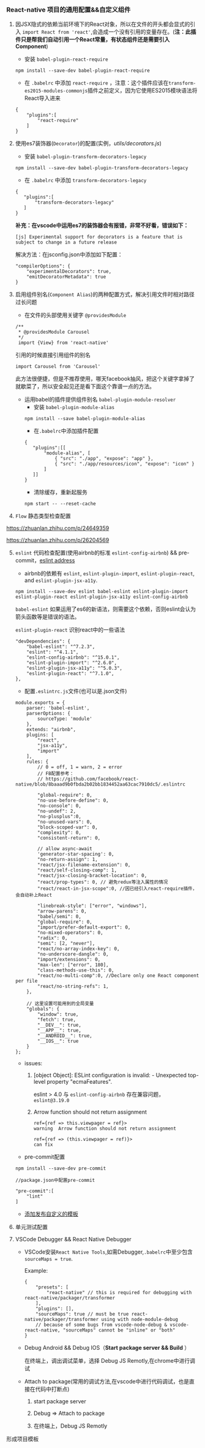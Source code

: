 ### React-native 项目的通用配置&&自定义组件

1. 因JSX隐式的依赖当前环境下的React对象，所以在文件的开头都会显式的引入 `import React from 'react'`,会造成一个没有引用的变量存在。(**注：此插件只是帮我们自动引用一个React常量，有状态组件还是需要引入Component**)
    
    * 安装 `babel-plugin-react-require`

    ```
    npm install --save-dev babel-plugin-react-require

    ```

    * 在 `.babelrc` 中添加 `react-require` ，注意：这个插件应该在`transform-es2015-modules-commonjs`插件之前定义，因为它使用ES2015模块语法将React导入进来

    ```
    {
        "plugins":[
            "react-require"
        ]
    }

    ```

2. 使用es7装饰器(`Decorator`)的配置(实例，_utils/decorators.js_)

    * 安装 `babel-plugin-transform-decorators-legacy`

    ```
    npm install --save-dev babel-plugin-transform-decorators-legacy

    ```

    * 在 `.babelrc` 中添加 `transform-decorators-legacy` 

     ```
    {
        "plugins":[
            "transform-decorators-legacy"
        ]
    }

    ```   

    **补充：在vscode中运用es7的装饰器会有报错，非常不好看，错误如下：**
    ```
    [js] Experimental support for decorators is a feature that is subject to change in a future release
    ```
    解决方法：在jsconfig.json中添加如下配置：
    ```
    "compilerOptions": {
        "experimentalDecorators": true,
        "emitDecoratorMetadata": true
    }
    ```

3. 启用组件别名(`Component Alias`)的两种配置方式，解决引用文件时相对路径过长问题

    * 在文件的头部使用关键字 `@providesModule`

    ``` 
    /**
     * @providesModule Carousel
     */
     import {View} from 'react-native'
    ```

    引用的时候直接引用组件的别名

    ```
    import Carousel from 'Carousel'

    ```

    此方法很便捷，但是不推荐使用，哪天facebook抽风，把这个关键字拿掉了就歇菜了，所以安全起见还是看下面这个靠谱一点的方法。

    * 运用babel的插件提供组件别名  `babel-plugin-module-resolver`
        * 安装 `babel-plugin-module-alias`
        ```
        npm install --save babel-plugin-module-alias    

        ```  
        * 在`.babelrc`中添加插件配置
         ```
        {
            "plugins":[[
                "module-alias", [
                    { "src": "./app", "expose": "app" },
                    { "src": "./app/resources/icon", "expose": "icon" }
                ]
            ]]
        }

        ```
        * 清除缓存，重新起服务
        ```
        npm start -- --reset-cache        

        ```
4. `Flow` 静态类型检查配置

https://zhuanlan.zhihu.com/p/24649359

https://zhuanlan.zhihu.com/p/26204569

5. `eslint` 代码检查配置(使用airbnb的标准 `eslint-config-airbnb`) && pre-commit，[eslint address](http://eslint.cn/)

    * airbnb的依赖有 `eslint`, `eslint-plugin-import`, `eslint-plugin-react`, and `eslint-plugin-jsx-a11y`.

    ```
    npm install --save-dev eslint babel-eslint eslint-plugin-import eslint-plugin-react eslint-plugin-jsx-a11y eslint-config-airbnb
    ```

    `babel-eslint` 如果运用了es6的新语法，则需要这个依赖，否则eslint会认为箭头函数等是错误的语法。
    
    `eslint-plugin-react` 识别react中的一些语法

    ```
    "devDependencies": {
        "babel-eslint": "^7.2.3",
        "eslint": "^4.1.1",
        "eslint-config-airbnb": "^15.0.1",
        "eslint-plugin-import": "^2.6.0",
        "eslint-plugin-jsx-a11y": "^5.0.3",
        "eslint-plugin-react": "^7.1.0",
    },

    ```

    * 配置`.eslintrc.js`文件(也可以是.json文件)
    
    ```
    module.exports = {
        parser: 'babel-eslint',
        parserOptions: {
            sourceType: 'module'
        },
        extends: "airbnb",
        plugins: [
            "react",
            "jsx-a11y",
            "import"
        ],
        rules: {
            // 0 = off, 1 = warn, 2 = error
            // FB配置参考：
            // https://github.com/facebook/react-native/blob/8baaad9b0fbda2b02bb1834452aa63cac7910dc5/.eslintrc

            "global-require": 0,
            "no-use-before-define": 0,
            "no-console": 0,
            "no-undef": 2,
            "no-plusplus":0,
            "no-unused-vars": 0,
            "block-scoped-var": 0,
            "complexity": 0,
            "consistent-return": 0,

            // allow async-await
            'generator-star-spacing': 0,
            "no-return-assign": 1,
            "react/jsx-filename-extension": 0,
            "react/self-closing-comp": 1,
            "react/jsx-closing-bracket-location": 0,
            "react/prop-types": 0, // 避免redux等注入属性的情况
            "react/react-in-jsx-scope":0, //因已经引入react-require插件，会自动补上React

            "linebreak-style": ["error", "windows"],
            "arrow-parens": 0,
            "babel/semi": 0,
            "global-require": 0,
            "import/prefer-default-export": 0,
            "no-mixed-operators": 0,
            "radix": 0,
            "semi": [2, "never"],
            "react/no-array-index-key": 0,
            "no-underscore-dangle": 0,
            "import/extensions": 0,
            "max-len": ["error", 180],
            "class-methods-use-this": 0,
            "react/no-multi-comp":0, //Declare only one React component per file
            "react/no-string-refs": 1,
        },

        // 这里设置可能用到的全局变量
        "globals": {
            "window": true,
            "fetch": true,
            "__DEV__": true,
            "__APP__": true,
            "__ANDROID__": true,
            "__IOS__": true
        }
    };  

    ```

    * issues:

        1. [object Object]: ESLint configuration is invalid: - Unexpected top-level property "ecmaFeatures".

            eslint > 4.0 与 `eslint-config-airbnb` 存在兼容问题，` eslint@3.19.0`

        2. Arrow function should not return assignment

            ```
            ref={ref => this.viewpager = ref}>
            warning  Arrow function should not return assignment

            ref={ref => (this.viewpager = ref)}>  
            can fix
            ```
    * pre-commit配置

    ```
    npm install --save-dev pre-commit

    //package.json中配置pre-commit

    "pre-commit":[
        "lint"
    ]

    ```

    * [添加发布自定义的模板](http://cnodejs.org/topic/57c68052b4a3bca66bbddbdd)

6. 单元测试配置

7. VSCode Debugger && React Native Debugger

    * VSCode安装`React Native Tools`,如需Debugger,`.babelrc`中至少包含`sourceMaps = true`.

        Example:
        ```
        {
            "presets": [
                "react-native" // this is required for debugging with react-native/packager/transformer
            ],
            "plugins": [],
            "sourceMaps": true // must be true react-native/packager/transformer using with node-module-debug
            // because of some bugs from vscode-node-debug & vscode-react-native, "sourceMaps" cannot be "inline" or "both"
        }         
        ```
    * Debug Android && Debug IOS（**Start package server && Build** ）

        在终端上，调出调试菜单，选择 Debug JS Remotly,在chrome中进行调试

    * Attach to package(常用的调试方法,在vscode中进行代码调试，也是直接在代码中打断点)

        1. start package server 

        2. Debug => Attach to package

        3. 在终端上，Debug JS Remotly

    
        

形成项目模板









